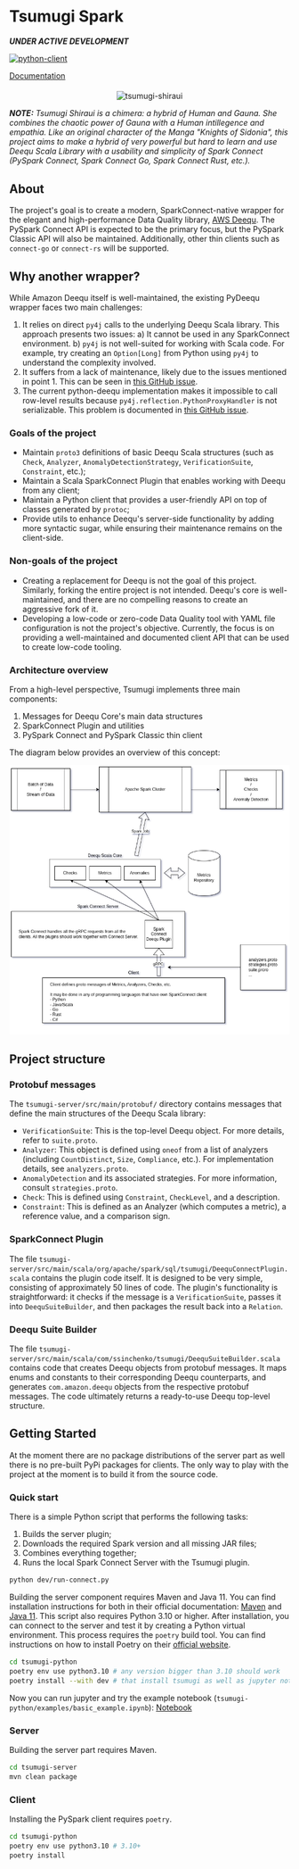 # Tsumugi Spark

**_UNDER ACTIVE DEVELOPMENT_**

[![python-client](https://github.com/SemyonSinchenko/tsumugi-spark/actions/workflows/ci.yml/badge.svg?branch=main)](https://github.com/SemyonSinchenko/tsumugi-spark/actions/workflows/ci.yml)

[Documentation](https://semyonsinchenko.github.io/tsumugi-spark/)

<p align="center">
  <img src="https://raw.githubusercontent.com/SemyonSinchenko/tsumugi-spark/main/static/tsumugi-spark-logo.png" alt="tsumugi-shiraui" width="600" align="middle"/>
</p>

**_NOTE:_** _Tsumugi Shiraui is a chimera: a hybrid of Human and Gauna. She combines the chaotic power of Gauna with a Human intillegence and empathia. Like an original character of the Manga "Knights of Sidonia", this project aims to make a hybrid of very powerful but hard to learn and use Deequ Scala Library with a usability and simplicity of Spark Connect (PySpark Connect, Spark Connect Go, Spark Connect Rust, etc.)._


## About

The project's goal is to create a modern, SparkConnect-native wrapper for the elegant and high-performance Data Quality library, [AWS Deequ](https://github.com/awslabs/deequ). The PySpark Connect API is expected to be the primary focus, but the PySpark Classic API will also be maintained. Additionally, other thin clients such as `connect-go` or `connect-rs` will be supported.

## Why another wrapper?

While Amazon Deequ itself is well-maintained, the existing PyDeequ wrapper faces two main challenges:

1. It relies on direct `py4j` calls to the underlying Deequ Scala library. This approach presents two issues:
   a) It cannot be used in any SparkConnect environment.
   b) `py4j` is not well-suited for working with Scala code. For example, try creating an `Option[Long]` from Python using `py4j` to understand the complexity involved.
2. It suffers from a lack of maintenance, likely due to the issues mentioned in point 1. This can be seen in [this GitHub issue](https://github.com/awslabs/python-deequ/issues/192).
3. The current python-deequ implementation makes it impossible to call row-level results because `py4j.reflection.PythonProxyHandler` is not serializable. This problem is documented in [this GitHub issue](https://github.com/awslabs/python-deequ/issues/234).

### Goals of the project

- Maintain `proto3` definitions of basic Deequ Scala structures (such as `Check`, `Analyzer`, `AnomalyDetectionStrategy`, `VerificationSuite`, `Constraint`, etc.);
- Maintain a Scala SparkConnect Plugin that enables working with Deequ from any client;
- Maintain a Python client that provides a user-friendly API on top of classes generated by `protoc`;
- Provide utils to enhance Deequ's server-side functionality by adding more syntactic sugar, while ensuring their maintenance remains on the client-side.

### Non-goals of the project

- Creating a replacement for Deequ is not the goal of this project. Similarly, forking the entire project is not intended. Deequ's core is well-maintained, and there are no compelling reasons to create an aggressive fork of it.
- Developing a low-code or zero-code Data Quality tool with YAML file configuration is not the project's objective. Currently, the focus is on providing a well-maintained and documented client API that can be used to create low-code tooling.

### Architecture overview

From a high-level perspective, Tsumugi implements three main components:

1. Messages for Deequ Core's main data structures
2. SparkConnect Plugin and utilities
3. PySpark Connect and PySpark Classic thin client

The diagram below provides an overview of this concept:

![](static/diagram.png)

## Project structure

### Protobuf messages

The `tsumugi-server/src/main/protobuf/` directory contains messages that define the main structures of the Deequ Scala library:

- `VerificationSuite`: This is the top-level Deequ object. For more details, refer to `suite.proto`.
- `Analyzer`: This object is defined using `oneof` from a list of analyzers (including `CountDistinct`, `Size`, `Compliance`, etc.). For implementation details, see `analyzers.proto`.
- `AnomalyDetection` and its associated strategies. For more information, consult `strategies.proto`.
- `Check`: This is defined using `Constraint`, `CheckLevel`, and a description.
- `Constraint`: This is defined as an Analyzer (which computes a metric), a reference value, and a comparison sign.

### SparkConnect Plugin

The file `tsumugi-server/src/main/scala/org/apache/spark/sql/tsumugi/DeequConnectPlugin.scala` contains the plugin code itself. It is designed to be very simple, consisting of approximately 50 lines of code. The plugin's functionality is straightforward: it checks if the message is a `VerificationSuite`, passes it into `DeequSuiteBuilder`, and then packages the result back into a `Relation`.

### Deequ Suite Builder

The file `tsumugi-server/src/main/scala/com/ssinchenko/tsumugi/DeequSuiteBuilder.scala` contains code that creates Deequ objects from protobuf messages. It maps enums and constants to their corresponding Deequ counterparts, and generates `com.amazon.deequ` objects from the respective protobuf messages. The code ultimately returns a ready-to-use Deequ top-level structure.


## Getting Started

At the moment there are no package distributions of the server part as well there is no pre-built PyPi packages for clients. The only way to play with the project at the moment is to build it from the source code.

### Quick start

There is a simple Python script that performs the following tasks:

1. Builds the server plugin;
2. Downloads the required Spark version and all missing JAR files;
3. Combines everything together;
4. Runs the local Spark Connect Server with the Tsumugi plugin.

```sh
python dev/run-connect.py
```

Building the server component requires Maven and Java 11. You can find installation instructions for both in their official documentation: [Maven](https://maven.apache.org/install.html) and [Java 11](https://openjdk.org/install/). This script also requires Python 3.10 or higher. After installation, you can connect to the server and test it by creating a Python virtual environment. This process requires the `poetry` build tool. You can find instructions on how to install Poetry on their [official website](https://python-poetry.org/docs/#installation).

```sh
cd tsumugi-python
poetry env use python3.10 # any version bigger than 3.10 should work
poetry install --with dev # that install tsumugi as well as jupyter notebooks and pyspark[connect]
```

Now you can run jupyter and try the example notebook (`tsumugi-python/examples/basic_example.ipynb`): [Notebook](https://github.com/SemyonSinchenko/tsumugi-spark/blob/main/tsumugi-python/examples/basic_example.ipynb)

### Server

Building the server part requires Maven.

```sh
cd tsumugi-server
mvn clean package
```

### Client

Installing the PySpark client requires `poetry`.

```sh
cd tsumugi-python
poetry env use python3.10 # 3.10+
poetry install
```


